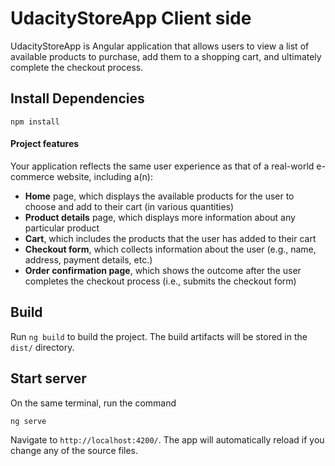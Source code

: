 # UdacityStoreApp Client side
UdacityStoreApp is Angular application that allows users to view a list of available products to purchase, add them to a shopping cart, and ultimately complete the checkout process.

## Install Dependencies
`npm install`

#### Project features

Your application reflects the same user experience as that of a real-world e-commerce website, including a(n):

* **Home** page, which displays the available products for the user to choose and add to their cart (in various quantities)
* **Product details** page, which displays more information about any particular product
* **Cart**, which includes the products that the user has added to their cart
* **Checkout form**, which collects information about the user (e.g., name, address, payment details, etc.)
* **Order confirmation page**, which shows the outcome after the user completes the checkout process (i.e., submits the checkout form)

## Build

Run `ng build` to build the project. The build artifacts will be stored in the `dist/` directory.


## Start server
On the same terminal, run the command 
```
ng serve
```
Navigate to `http://localhost:4200/`. The app will automatically reload if you change any of the source files.

